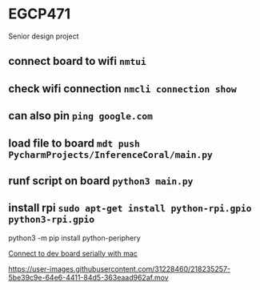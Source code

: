 # EGCP471
Senior design project

## connect board to wifi `nmtui`
## check wifi connection `nmcli connection show`
## can also pin `ping google.com`
## load file to board `mdt push PycharmProjects/InferenceCoral/main.py`
## runf script on board `python3 main.py`
## install rpi `sudo apt-get install python-rpi.gpio python3-rpi.gpio`

python3 -m pip install python-periphery

[Connect to dev board serially with mac](https://coral.ai/docs/dev-board/serial-console/#connect-with-macos)

https://user-images.githubusercontent.com/31228460/218235257-5be39c9e-64e6-4411-84d5-363eaad962af.mov


